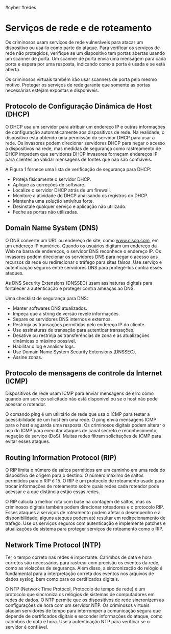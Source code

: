 #cyber #redes 
# Serviços de rede e de roteamento

Os criminosos usam serviços de rede vulneráveis para atacar um dispositivo ou usá-lo como parte do ataque. Para verificar os serviços de rede não protegidos, verifique se um dispositivo tem portas abertas usando um scanner de porta. Um scanner de porta envia uma mensagem para cada porta e espera por uma resposta, indicando como a porta é usada e se está aberta.

Os criminosos virtuais também irão usar scanners de porta pelo mesmo motivo. Proteger os serviços de rede garante que somente as portas necessárias estejam expostas e disponíveis.

## Protocolo de Configuração Dinâmica de Host (DHCP)

O DHCP usa um servidor para atribuir um endereço IP e outras informações de configuração automaticamente aos dispositivos de rede. Na realidade, o dispositivo está obtendo uma permissão do servidor DHCP para usar a rede. Os invasores podem direcionar servidores DHCP para negar o acesso a dispositivos na rede, mas medidas de segurança como rastreamento de DHCP impedem que servidores DHCP invasores forneçam endereços IP para clientes ao validar mensagens de fontes que não são confiáveis.

A Figura 1 fornece uma lista de verificação de segurança para DHCP:

- Proteja fisicamente o servidor DHCP.
- Aplique as correções de software.
- Localize o servidor DHCP atrás de um firewall.
- Monitore a atividade do DHCP analisando os registros do DHCP.
- Mantenha uma solução antivírus forte.
- Desinstale qualquer serviço e aplicação não utilizado.
- Feche as portas não utilizadas.

## Domain Name System (DNS)

O DNS converte um URL ou endereço de site, como www.cisco.com, em um endereço IP numérico. Quando os usuários digitam um endereço da Web na barra de endereços, o servidor DNS reconhece o endereço IP. Os invasores podem direcionar os servidores DNS para negar o acesso aos recursos da rede ou redirecionar o tráfego para sites falsos. Use serviço e autenticação seguros entre servidores DNS para protegê-los contra esses ataques.

As DNS Security Extensions (DNSSEC) usam assinaturas digitais para fortalecer a autenticação e proteger contra ameaças ao DNS.

Uma checklist de segurança para DNS:

- Manter softwares DNS atualizados.
- Impeça que a string de versão revele informações.
- Separe os servidores DNS internos e externos.
- Restrinja as transações permitidas pelo endereço IP do cliente.
- Use assinaturas de transação para autenticar transações.
- Desative ou restrinja as transferências de zona e as atualizações dinâmicas o máximo possível.
- Habilitar o log e analisar logs.
- Use Domain Name System Security Extensions (DNSSEC).
- Assine zonas.

## Protocolo de mensagens de controle da Internet (ICMP)

Dispositivos de rede usam ICMP para enviar mensagens de erro como quando um serviço solicitado não está disponível ou se o host não pode acessar o roteador.

O comando ping é um utilitário de rede que usa o ICMP para testar a acessibilidade de um host em uma rede. O ping envia mensagens ICMP para o host e aguarda uma resposta. Os criminosos digitais podem alterar o uso do ICMP para executar ataques de canal secreto e reconhecimento, negação de serviço (DoS). Muitas redes filtram solicitações de ICMP para evitar esses ataques.

## Routing Information Protocol (RIP)

O RIP limita o número de saltos permitidos em um caminho em uma rede do dispositivo de origem para o destino. O número máximo de saltos permitidos para o RIP é 15. O RIP é um protocolo de roteamento usado para trocar informações de roteamento sobre quais redes cada roteador pode acessar e a que distância estão essas redes.

O RIP calcula a melhor rota com base na contagem de saltos, mas os criminosos digitais também podem direcionar roteadores e o protocolo RIP. Esses ataques a serviços de roteamento podem afetar o desempenho e a disponibilidade; alguns ataques podem até resultar em redirecionamento de tráfego. Use os serviços seguros com autenticação e implemente patches e atualizações de sistema para proteger serviços de roteamento como o RIP.

## Network Time Protocol (NTP)

Ter o tempo correto nas redes é importante. Carimbos de data e hora corretos são necessários para rastrear com precisão os eventos da rede, como as violações de segurança. Além disso, a sincronização do relógio é fundamental para a interpretação correta dos eventos nos arquivos de dados syslog, bem como para os certificados digitais.

O NTP (Network Time Protocol, Protocolo de tempo de rede) é um protocolo que sincroniza os relógios de sistemas de computadores em redes de dados. O NTP permite que os dispositivos de rede sincronizem as configurações de hora com um servidor NTP. Os criminosos virtuais atacam servidores de tempo para interromper a comunicação segura que depende de certificados digitais e esconder informações do ataque, como carimbos de data e hora. Use a autenticação NTP para verificar se o servidor é confiável.



